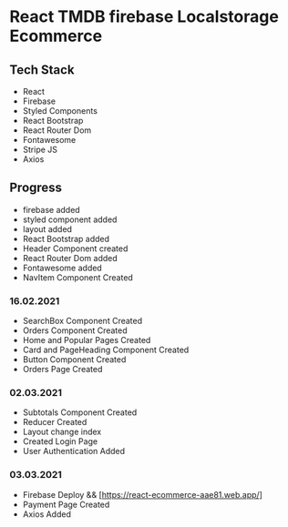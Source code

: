 # React TMDB firebase Localstorage Ecommerce

## Tech Stack

- React
- Firebase
- Styled Components
- React Bootstrap
- React Router Dom
- Fontawesome
- Stripe JS
- Axios

## Progress

- firebase added
- styled component added
- layout added
- React Bootstrap added
- Header Component created
- React Router Dom added
- Fontawesome added
- NavItem Component Created

### 16.02.2021

- SearchBox Component Created
- Orders Component Created
- Home and Popular Pages Created
- Card and PageHeading Component Created
- Button Component Created
- Orders Page Created

### 02.03.2021

- Subtotals Component Created
- Reducer Created
- Layout change index
- Created Login Page
- User Authentication Added

### 03.03.2021

- Firebase Deploy && [https://react-ecommerce-aae81.web.app/]
- Payment Page Created
- Axios Added
